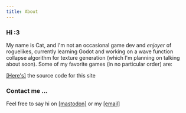```yaml
---
title: About
---
```


<style>
  :root {
  --background: hsl(0, 1%, 50%);
  --text: #fff;
  --highlight: hsl(0, 0%, 50%);
}
  body {
  background-image: url(coffee!.jpeg);
  background-repeat:no-repeat; 
  background-size:cover;
}
</style>

### Hi :3
My name is Cat, and I'm  not an occasional game dev and *enjoyer* of roguelikes, currently learning Godot and working on a wave function collapse algorithm for texture generation (which I'm planning on talking about soon). Some of my favorite games (in no particular order) are:

[[Here's]](https://github.com/Caellus/caellus.github.io) the source code for this site

### Contact me ...

Feel free to say hi on [[mastodon]](https://mastodon.lol/web/accounts/78714#) or my [[email]](caelginsmith@gmail.com)
